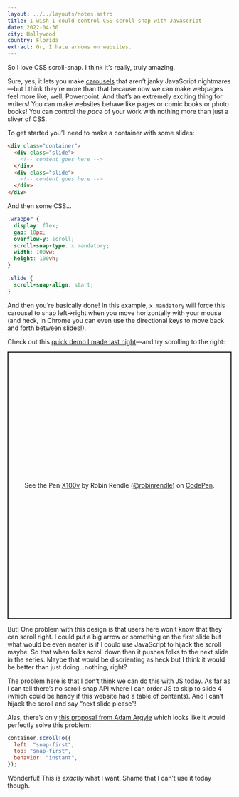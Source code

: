 ```yaml
---
layout: ../../layouts/notes.astro
title: I wish I could control CSS scroll-snap with Javascript
date: 2022-04-30
city: Hollywood
country: Florida
extract: Or, I hate arrows on websites.
---
```


So I love CSS scroll-snap. I think it’s really, truly amazing.

Sure, yes, it lets you make [carousels](https://codepen.io/robinrendle/full/YzyqNJK) that aren’t janky JavaScript nightmares—but I think they’re more than that because now we can make webpages feel more like, well, Powerpoint. And that’s an extremely exciting thing for writers! You can make websites behave like pages or comic books or photo books! You can control the _pace_ of your work with nothing more than just a sliver of CSS.

To get started you’ll need to make a container with some slides:

```html
<div class="container">
  <div class="slide">
    <!-- content goes here -->
  </div>
  <div class="slide">
    <!-- content goes here -->
  </div>
</div>
```

And then some CSS...

```css
.wrapper {
  display: flex;
  gap: 10px;
  overflow-y: scroll;
  scroll-snap-type: x mandatory;
  width: 100vw;
  height: 100vh;
}

.slide {
  scroll-snap-align: start;
}
```

And then you’re basically done! In this example, `x mandatory` will force this carousel to snap left->right when you move horizontally with your mouse (and heck, in Chrome you can even use the directional keys to move back and forth between slides!).

Check out this [quick demo I made last night](https://codepen.io/robinrendle/pen/xxYxVbK/02cef110b3f5feb4601797d321af7960?editors=1100)—and try scrolling to the right:

<p class="codepen" data-height="500" data-default-tab="result" data-slug-hash="xxYxVbK" data-user="robinrendle" data-token="02cef110b3f5feb4601797d321af7960" style="height: 600px; box-sizing: border-box; display: flex; align-items: center; justify-content: center; border: 2px solid; margin: 1em 0; padding: 1em;">
  <span>See the Pen <a href="https://codepen.io/robinrendle/pen/xxYxVbK/02cef110b3f5feb4601797d321af7960">
  X100v</a> by Robin Rendle (<a href="https://codepen.io/robinrendle">@robinrendle</a>)
  on <a href="https://codepen.io">CodePen</a>.</span>
</p>
<script async src="https://cpwebassets.codepen.io/assets/embed/ei.js"></script>

But! One problem with this design is that users here won’t know that they can scroll right. I could put a big arrow or something on the first slide but what would be even neater is if I could use JavaScript to hijack the scroll maybe. So that when folks scroll down then it pushes folks to the next slide in the series. Maybe that would be disorienting as heck but I think it would be better than just doing...nothing, right?

The problem here is that I don’t think we can do this with JS today. As far as I can tell there’s no scroll-snap API where I can order JS to skip to slide 4 (which could be handy if this website had a table of contents). And I can’t hijack the scroll and say “next slide please”!

Alas, there’s only [this proposal from Adam Argyle](https://github.com/argyleink/ScrollSnapExplainers/tree/main/js-scrollToOptions_Snap-Additions) which looks like it would perfectly solve this problem:

```javascript
container.scrollTo({
  left: "snap-first",
  top: "snap-first",
  behavior: "instant",
});
```

Wonderful! This is _exactly_ what I want. Shame that I can’t use it today though.
